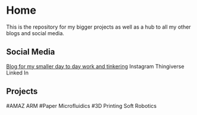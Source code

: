 
# Home
This is the repository for my bigger projects as well as a hub to all my other blogs and social media. 
## Social Media
[Blog for my smaller day to day work and tinkering](http://nwlauer.tumblr.com/)
Instagram
Thingiverse
Linked In
## Projects
#AMAZ ARM
#Paper Microfluidics
#3D Printing Soft Robotics
